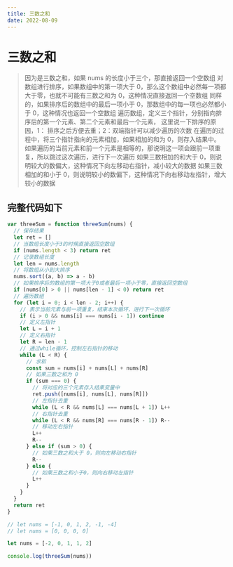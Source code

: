 ```yaml
---
title: 三数之和
date: 2022-08-09
---
```


# 三数之和

> 因为是三数之和，如果 nums 的长度小于三个，那直接返回一个空数组
> 对数组进行排序，如果数组中的第一项大于 0，那么这个数组中必然每一项都大于零，也就不可能有三数之和为 0，这种情况直接返回一个空数组
> 同样的，如果排序后的数组中的最后一项小于 0，那数组中的每一项也必然都小于 0，这种情况也返回一个空数组
> 遍历数组，定义三个指针，分别指向排序后的第一个元素、第二个元素和最后一个元素，
> 这里说一下排序的原因，1： 排序之后方便去重；2：双端指针可以减少遍历的次数
> 在遍历的过程中，将三个指针指向的元素相加，如果相加的和为 0，则存入结果中。
> 如果遍历的当前元素和前一个元素是相等的，那说明这一项会跟前一项重复，所以跳过这次遍历，进行下一次遍历
> 如果三数相加的和大于 0，则说明较大的数偏大，这种情况下向左移动右指针，减小较大的数据
> 如果三数相加的和小于 0，则说明较小的数偏下，这种情况下向右移动左指针，增大较小的数据

## 完整代码如下

```javascript
var threeSum = function threeSum(nums) {
  // 保存结果
  let ret = []
  // 当数组长度小于3的时候直接返回空数组
  if (nums.length < 3) return ret
  // 记录数组长度
  let len = nums.length
  // 将数组从小到大排序
  nums.sort((a, b) => a - b)
  // 如果排序后的数组的第一项大于0或者最后一项小于零，直接返回空数组
  if (nums[0] > 0 || nums[len - 1] < 0) return ret
  // 遍历数组
  for (let i = 0; i < len - 2; i++) {
    // 表示当前元素与前一项重复，结束本次循环，进行下一次循环
    if (i > 0 && nums[i] === nums[i - 1]) continue
    // 定义左指针
    let L = i + 1
    // 定义右指针
    let R = len - 1
    // 通过while循环，控制左右指针的移动
    while (L < R) {
      // 求和
      const sum = nums[i] + nums[L] + nums[R]
      // 如果三数之和为 0
      if (sum === 0) {
        // 将对应的三个元素存入结果变量中
        ret.push([nums[i], nums[L], nums[R]])
        // 左指针去重
        while (L < R && nums[L] === nums[L + 1]) L++
        // 右指针去重
        while (L < R && nums[R] === nums[R - 1]) R--
        // 移动左右指针
        L++
        R--
      } else if (sum > 0) {
        // 如果三数之和大于 0，则向左移动右指针
        R--
      } else {
        // 如果三数之和小于0，则向右移动左指针
        L++
      }
    }
  }
  return ret
}

// let nums = [-1, 0, 1, 2, -1, -4]
// let nums = [0, 0, 0, 0]

let nums = [-2, 0, 1, 1, 2]

console.log(threeSum(nums))
```
